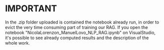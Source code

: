 # IMPORTANT
In the .zip folder uploaded is contained the notebook already run, in order to evict the very time consuming part of training our RAG.
If you open the notebook "NicolaLorenzon_ManuelLovo_NLP_RAG.ipynb" on VisualStudio, it's possible to see already computed results and the description of the whole work.
